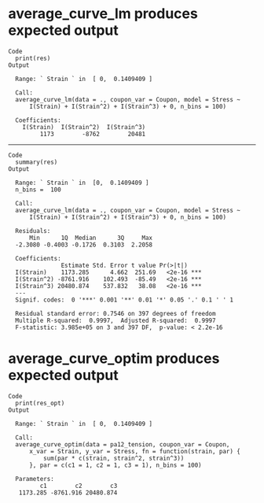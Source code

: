 # average_curve_lm produces expected output

    Code
      print(res)
    Output
      
      Range: ` Strain ` in  [ 0,  0.1409409 ]
      
      Call:
      average_curve_lm(data = ., coupon_var = Coupon, model = Stress ~ 
          I(Strain) + I(Strain^2) + I(Strain^3) + 0, n_bins = 100)
      
      Coefficients:
        I(Strain)  I(Strain^2)  I(Strain^3)  
             1173        -8762        20481  
      

---

    Code
      summary(res)
    Output
      
      Range: ` Strain ` in  [0,  0.1409409 ]
      n_bins =  100 
      
      Call:
      average_curve_lm(data = ., coupon_var = Coupon, model = Stress ~ 
          I(Strain) + I(Strain^2) + I(Strain^3) + 0, n_bins = 100)
      
      Residuals:
          Min      1Q  Median      3Q     Max 
      -2.3080 -0.4003 -0.1726  0.3103  2.2058 
      
      Coefficients:
                   Estimate Std. Error t value Pr(>|t|)    
      I(Strain)    1173.285      4.662  251.69   <2e-16 ***
      I(Strain^2) -8761.916    102.493  -85.49   <2e-16 ***
      I(Strain^3) 20480.874    537.832   38.08   <2e-16 ***
      ---
      Signif. codes:  0 '***' 0.001 '**' 0.01 '*' 0.05 '.' 0.1 ' ' 1
      
      Residual standard error: 0.7546 on 397 degrees of freedom
      Multiple R-squared:  0.9997,	Adjusted R-squared:  0.9997 
      F-statistic: 3.985e+05 on 3 and 397 DF,  p-value: < 2.2e-16
      

# average_curve_optim produces expected output

    Code
      print(res_opt)
    Output
      
      Range: ` Strain ` in  [ 0,  0.1409409 ]
      
      Call:
      average_curve_optim(data = pa12_tension, coupon_var = Coupon, 
          x_var = Strain, y_var = Stress, fn = function(strain, par) {
              sum(par * c(strain, strain^2, strain^3))
          }, par = c(c1 = 1, c2 = 1, c3 = 1), n_bins = 100)
      
      Parameters:
             c1        c2        c3 
       1173.285 -8761.916 20480.874 

